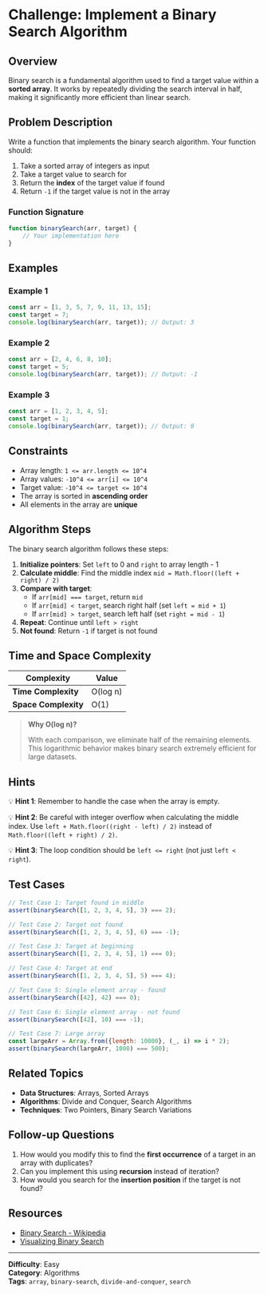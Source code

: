# Challenge: Implement a Binary Search Algorithm

## Overview

Binary search is a fundamental algorithm used to find a target value within a **sorted array**. It works by repeatedly dividing the search interval in half, making it significantly more efficient than linear search.

## Problem Description

Write a function that implements the binary search algorithm. Your function should:

1. Take a sorted array of integers as input
2. Take a target value to search for
3. Return the **index** of the target value if found
4. Return `-1` if the target value is not in the array

### Function Signature

```javascript
function binarySearch(arr, target) {
    // Your implementation here
}
```

## Examples

### Example 1

```javascript
const arr = [1, 3, 5, 7, 9, 11, 13, 15];
const target = 7;
console.log(binarySearch(arr, target)); // Output: 3
```

### Example 2

```javascript
const arr = [2, 4, 6, 8, 10];
const target = 5;
console.log(binarySearch(arr, target)); // Output: -1
```

### Example 3

```javascript
const arr = [1, 2, 3, 4, 5];
const target = 1;
console.log(binarySearch(arr, target)); // Output: 0
```

## Constraints

- Array length: `1 <= arr.length <= 10^4`
- Array values: `-10^4 <= arr[i] <= 10^4`
- Target value: `-10^4 <= target <= 10^4`
- The array is sorted in **ascending order**
- All elements in the array are **unique**

## Algorithm Steps

The binary search algorithm follows these steps:

1. **Initialize pointers**: Set `left` to 0 and `right` to array length - 1
2. **Calculate middle**: Find the middle index `mid = Math.floor((left + right) / 2)`
3. **Compare with target**:
   - If `arr[mid] === target`, return `mid`
   - If `arr[mid] < target`, search right half (set `left = mid + 1`)
   - If `arr[mid] > target`, search left half (set `right = mid - 1`)
4. **Repeat**: Continue until `left > right`
5. **Not found**: Return `-1` if target is not found

## Time and Space Complexity

| Complexity | Value |
|------------|-------|
| **Time Complexity** | O(log n) |
| **Space Complexity** | O(1) |

> **Why O(log n)?** 
> 
> With each comparison, we eliminate half of the remaining elements. This logarithmic behavior makes binary search extremely efficient for large datasets.

## Hints

💡 **Hint 1**: Remember to handle the case when the array is empty.

💡 **Hint 2**: Be careful with integer overflow when calculating the middle index. Use `left + Math.floor((right - left) / 2)` instead of `Math.floor((left + right) / 2)`.

💡 **Hint 3**: The loop condition should be `left <= right` (not just `left < right`).

## Test Cases

```javascript
// Test Case 1: Target found in middle
assert(binarySearch([1, 2, 3, 4, 5], 3) === 2);

// Test Case 2: Target not found
assert(binarySearch([1, 2, 3, 4, 5], 6) === -1);

// Test Case 3: Target at beginning
assert(binarySearch([1, 2, 3, 4, 5], 1) === 0);

// Test Case 4: Target at end
assert(binarySearch([1, 2, 3, 4, 5], 5) === 4);

// Test Case 5: Single element array - found
assert(binarySearch([42], 42) === 0);

// Test Case 6: Single element array - not found
assert(binarySearch([42], 10) === -1);

// Test Case 7: Large array
const largeArr = Array.from({length: 10000}, (_, i) => i * 2);
assert(binarySearch(largeArr, 1000) === 500);
```

## Related Topics

- **Data Structures**: Arrays, Sorted Arrays
- **Algorithms**: Divide and Conquer, Search Algorithms
- **Techniques**: Two Pointers, Binary Search Variations

## Follow-up Questions

1. How would you modify this to find the **first occurrence** of a target in an array with duplicates?
2. Can you implement this using **recursion** instead of iteration?
3. How would you search for the **insertion position** if the target is not found?

## Resources

- [Binary Search - Wikipedia](https://en.wikipedia.org/wiki/Binary_search_algorithm)
- [Visualizing Binary Search](https://www.cs.usfca.edu/~galles/visualization/Search.html)

---

**Difficulty**: Easy  
**Category**: Algorithms  
**Tags**: `array`, `binary-search`, `divide-and-conquer`, `search`
